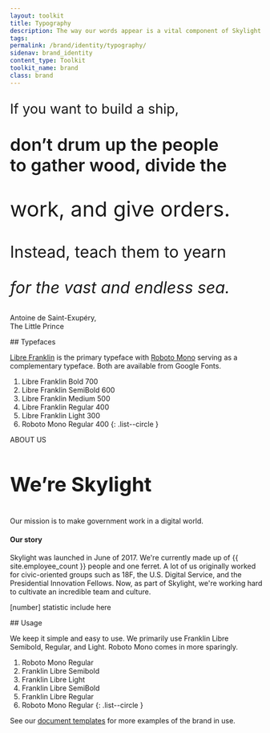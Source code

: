 ```yaml
---
layout: toolkit
title: Typography
description: The way our words appear is a vital component of Skylight’s brand. Our typeface and its usage helps establish a strong visual identity, creates visual consistency across all mediums, and supports our brand’s overall tone.
tags:
permalink: /brand/identity/typography/
sidenav: brand_identity
content_type: Toolkit
toolkit_name: brand
class: brand
---
```


<link href="https://fonts.googleapis.com/css2?family=Libre+Franklin:ital,wght@0,300;0,500;0,700;1,300&display=swap" rel="stylesheet">

<div class="row brand__content-section">
<div class="col-md-8">
  <div class="section__container p-5 typography-example-1">
    <!-- <figure class="p-5">
      <img class="" src="/img/brand/identity/typography/typefaces.svg" alt="">
    </figure> -->
    <div class="typography--text-block">
      <p class="uppercase fw-700 text-primary" style="font-size: 1.7rem;">If you want to build a ship,</p>
      <p class="" style="font-weight: 600; font-size: 2.15rem;">don’t drum up the people<br>to gather wood, divide the</p>
      <p class="fw-500" style="font-size: 2.6rem;">work, and give orders.</p>
      <p class="" style="font-size: 2rem;">Instead, teach them to yearn</p>
      <p class="fw-300" style="font-size: 2rem;"><i>for the vast and endless sea.</i></p>
    </div>
    <p class="font-mono fw-300 mt-5">Antoine de Saint-Exupéry, <br>The Little Prince</p>
  </div>
</div>
<div class="col-md-4" markdown="1">
## Typefaces

[Libre Franklin](https://fonts.google.com/specimen/Libre+Franklin?query=fran&preview.text_type=custom) is the primary typeface with [Roboto Mono](https://fonts.google.com/specimen/Roboto+Mono?query=roboto+mono&preview.text_type=custom) serving as a complementary typeface. Both are available from Google Fonts.

1. Libre Franklin Bold 700
1. Libre Franklin SemiBold 600
1. Libre Franklin Medium 500
1. Libre Franklin Regular 400
1. Libre Franklin Light 300
1. Roboto Mono Regular 400
{: .list--circle }
</div>
</div>

<div class="row brand__content-section">
<div class="col-md-8">
  <div class="section__container p-5">
    <!-- <figure class="p-5">
      <img class="" src="/img/brand/identity/typography/usage.svg" alt="">
    </figure> -->
    <p class="kicker" style="font-weight: 400;">ABOUT US</p>
    <h3 class="text-primary my-0" style="font-size: 2.5rem;">We’re Skylight</h3>
    <p class="font-lg fw-300">Our mission is to make government work in a digital world.</p>
    <h4>Our story</h4>
    <p>Skylight was launched in June of 2017. We're currently made up of {{ site.employee_count }} people and one ferret. A lot of us originally worked for civic-oriented groups such as 18F, the U.S. Digital Service, and the Presidential Innovation Fellows. Now, as part of Skylight, we're working hard to cultivate an incredible team and culture.</p>
    <p class="font-mono mt-5">[number] statistic include here</p>
  </div>
</div>
<div class="col-md-4" markdown="1">
## Usage

We keep it simple and easy to use. We primarily use Franklin Libre Semibold, Regular, and Light. Roboto Mono comes in more sparingly.

1. Roboto Mono Regular
1. Franklin Libre Semibold
1. Franklin Libre Light
1. Franklin Libre SemiBold
1. Franklin Libre Regular
1. Roboto Mono Regular
{: .list--circle }

See our [document templates](/brand/resources/templates/) for more examples of the brand in use.
</div>
</div>
